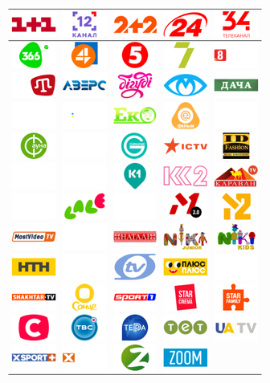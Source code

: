 | ![](https://raw.githubusercontent.com/RevGear/logo/master/Countries/UA/1-Plus-1.png) | ![](https://raw.githubusercontent.com/RevGear/logo/master/Countries/UA/12-Kanal.png) | ![](https://raw.githubusercontent.com/RevGear/logo/master/Countries/UA/2-Plus-2.png) | ![](https://raw.githubusercontent.com/RevGear/logo/master/Countries/UA/24-Kanal.png) | ![](https://raw.githubusercontent.com/RevGear/logo/master/Countries/UA/34-Telekanal.png) | 
|:---:|:---:|:---:|:---:|:---:| 
| ![](https://raw.githubusercontent.com/RevGear/logo/master/Countries/UA/366-TV.png) | ![](https://raw.githubusercontent.com/RevGear/logo/master/Countries/UA/4-Kanal.png) | ![](https://raw.githubusercontent.com/RevGear/logo/master/Countries/UA/5-Kanal.png) | ![](https://raw.githubusercontent.com/RevGear/logo/master/Countries/UA/7kanal.png) | ![](https://raw.githubusercontent.com/RevGear/logo/master/Countries/UA/8-Kanal.png) | 
| ![](https://raw.githubusercontent.com/RevGear/logo/master/Countries/UA/ATR.png) | ![](https://raw.githubusercontent.com/RevGear/logo/master/Countries/UA/Avers.png) | ![](https://raw.githubusercontent.com/RevGear/logo/master/Countries/UA/Bigudi.png) | ![](https://raw.githubusercontent.com/RevGear/logo/master/Countries/UA/Ch-Pinfo.png) | ![](https://raw.githubusercontent.com/RevGear/logo/master/Countries/UA/Dacha.png) | 
| ![](https://raw.githubusercontent.com/RevGear/logo/master/Countries/UA/Dom.png) | ![](https://raw.githubusercontent.com/RevGear/logo/master/Countries/UA/Donbass.png) | ![](https://raw.githubusercontent.com/RevGear/logo/master/Countries/UA/Eko-TV.png) | ![](https://raw.githubusercontent.com/RevGear/logo/master/Countries/UA/Enter-Film.png) | ![](https://raw.githubusercontent.com/RevGear/logo/master/Countries/UA/Epoque.png) | 
| ![](https://raw.githubusercontent.com/RevGear/logo/master/Countries/UA/Fauna.png) | ![](https://raw.githubusercontent.com/RevGear/logo/master/Countries/UA/Film-UA-Drama.png) | ![](https://raw.githubusercontent.com/RevGear/logo/master/Countries/UA/Genuine-TV.png) | ![](https://raw.githubusercontent.com/RevGear/logo/master/Countries/UA/ICTV.png) | ![](https://raw.githubusercontent.com/RevGear/logo/master/Countries/UA/ID-Fashion.png) | 
| ![](https://raw.githubusercontent.com/RevGear/logo/master/Countries/UA/Inter-Plus.png) | ![](https://raw.githubusercontent.com/RevGear/logo/master/Countries/UA/Inter.png) | ![](https://raw.githubusercontent.com/RevGear/logo/master/Countries/UA/K1.png) | ![](https://raw.githubusercontent.com/RevGear/logo/master/Countries/UA/K2.png) | ![](https://raw.githubusercontent.com/RevGear/logo/master/Countries/UA/Karavan-TV.png) | 
| ![](https://raw.githubusercontent.com/RevGear/logo/master/Countries/UA/Kyiv-TV.png) | ![](https://raw.githubusercontent.com/RevGear/logo/master/Countries/UA/Lale.png) | ![](https://raw.githubusercontent.com/RevGear/logo/master/Countries/UA/Live.png) | ![](https://raw.githubusercontent.com/RevGear/logo/master/Countries/UA/M1.png) | ![](https://raw.githubusercontent.com/RevGear/logo/master/Countries/UA/M2.png) | 
| ![](https://raw.githubusercontent.com/RevGear/logo/master/Countries/UA/MosTVideo-TV.png) | ![](https://raw.githubusercontent.com/RevGear/logo/master/Countries/UA/NASH.png) | ![](https://raw.githubusercontent.com/RevGear/logo/master/Countries/UA/Natali.png) | ![](https://raw.githubusercontent.com/RevGear/logo/master/Countries/UA/Niki-Junior.png) | ![](https://raw.githubusercontent.com/RevGear/logo/master/Countries/UA/Niki-Kids.png) | 
| ![](https://raw.githubusercontent.com/RevGear/logo/master/Countries/UA/NT-N.png) | ![](https://raw.githubusercontent.com/RevGear/logo/master/Countries/UA/Odesa-Live.png) | ![](https://raw.githubusercontent.com/RevGear/logo/master/Countries/UA/OTV.png) | ![](https://raw.githubusercontent.com/RevGear/logo/master/Countries/UA/Plus-Plus.png) | ![](https://raw.githubusercontent.com/RevGear/logo/master/Countries/UA/Pravda-TUT.png) | 
| ![](https://raw.githubusercontent.com/RevGear/logo/master/Countries/UA/Shakhtar-TV.png) | ![](https://raw.githubusercontent.com/RevGear/logo/master/Countries/UA/Sonce.png) | ![](https://raw.githubusercontent.com/RevGear/logo/master/Countries/UA/Sport1.png) | ![](https://raw.githubusercontent.com/RevGear/logo/master/Countries/UA/Star-Cinema.png) | ![](https://raw.githubusercontent.com/RevGear/logo/master/Countries/UA/Star-Family.png) | 
| ![](https://raw.githubusercontent.com/RevGear/logo/master/Countries/UA/STB.png) | ![](https://raw.githubusercontent.com/RevGear/logo/master/Countries/UA/Televsesvit.png) | ![](https://raw.githubusercontent.com/RevGear/logo/master/Countries/UA/Terra.png) | ![](https://raw.githubusercontent.com/RevGear/logo/master/Countries/UA/TET.png) | ![](https://raw.githubusercontent.com/RevGear/logo/master/Countries/UA/UATV.png) | 
| ![](https://raw.githubusercontent.com/RevGear/logo/master/Countries/UA/X-Sport-Plus.png) | ![](https://raw.githubusercontent.com/RevGear/logo/master/Countries/UA/X-Sport.png) | ![](https://raw.githubusercontent.com/RevGear/logo/master/Countries/UA/Z.png) | ![](https://raw.githubusercontent.com/RevGear/logo/master/Countries/UA/Zoom.png)  | 
